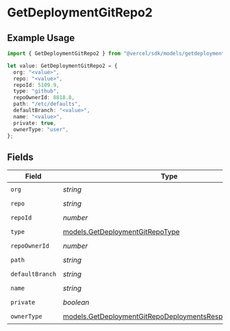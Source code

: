# GetDeploymentGitRepo2

## Example Usage

```typescript
import { GetDeploymentGitRepo2 } from "@vercel/sdk/models/getdeploymentop.js";

let value: GetDeploymentGitRepo2 = {
  org: "<value>",
  repo: "<value>",
  repoId: 5109.9,
  type: "github",
  repoOwnerId: 8818.8,
  path: "/etc/defaults",
  defaultBranch: "<value>",
  name: "<value>",
  private: true,
  ownerType: "user",
};
```

## Fields

| Field                                                                                                                    | Type                                                                                                                     | Required                                                                                                                 | Description                                                                                                              |
| ------------------------------------------------------------------------------------------------------------------------ | ------------------------------------------------------------------------------------------------------------------------ | ------------------------------------------------------------------------------------------------------------------------ | ------------------------------------------------------------------------------------------------------------------------ |
| `org`                                                                                                                    | *string*                                                                                                                 | :heavy_check_mark:                                                                                                       | N/A                                                                                                                      |
| `repo`                                                                                                                   | *string*                                                                                                                 | :heavy_check_mark:                                                                                                       | N/A                                                                                                                      |
| `repoId`                                                                                                                 | *number*                                                                                                                 | :heavy_check_mark:                                                                                                       | N/A                                                                                                                      |
| `type`                                                                                                                   | [models.GetDeploymentGitRepoType](../models/getdeploymentgitrepotype.md)                                                 | :heavy_check_mark:                                                                                                       | N/A                                                                                                                      |
| `repoOwnerId`                                                                                                            | *number*                                                                                                                 | :heavy_check_mark:                                                                                                       | N/A                                                                                                                      |
| `path`                                                                                                                   | *string*                                                                                                                 | :heavy_check_mark:                                                                                                       | N/A                                                                                                                      |
| `defaultBranch`                                                                                                          | *string*                                                                                                                 | :heavy_check_mark:                                                                                                       | N/A                                                                                                                      |
| `name`                                                                                                                   | *string*                                                                                                                 | :heavy_check_mark:                                                                                                       | N/A                                                                                                                      |
| `private`                                                                                                                | *boolean*                                                                                                                | :heavy_check_mark:                                                                                                       | N/A                                                                                                                      |
| `ownerType`                                                                                                              | [models.GetDeploymentGitRepoDeploymentsResponseOwnerType](../models/getdeploymentgitrepodeploymentsresponseownertype.md) | :heavy_check_mark:                                                                                                       | N/A                                                                                                                      |